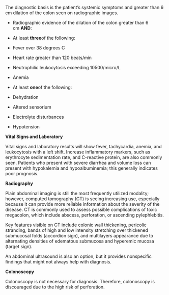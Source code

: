 The diagnostic basis is the patient’s systemic symptoms and greater than 6 cm dilation of the colon seen on radiographic images.

- Radiographic evidence of the dilation of the colon greater than 6 cm **AND**:

- At least **three**of the following:
            
              
- Fever over 38 degrees C
              
              
- Heart rate greater than 120 beats/min
              
              
- Neutrophilic leukocytosis exceeding 10500/micro/L
              
              
- Anemia

- At least **one**of the following:
            
              
- Dehydration 
              
              
- Altered sensorium
              
              
- Electrolyte disturbances
              
              
- Hypotension

**Vital Signs and Laboratory**

Vital signs and laboratory results will show fever, tachycardia, anemia, and leukocytosis with a left shift. Increase inflammatory markers, such as erythrocyte sedimentation rate, and C-reactive protein, are also commonly seen. Patients who present with severe diarrhea and volume loss can present with hypokalemia and hypoalbuminemia; this generally indicates poor prognosis.

**Radiography**

Plain abdominal imaging is still the most frequently utilized modality; however, computed tomography (CT) is seeing increasing use, especially because it can provide more reliable information about the severity of the disease. CT is commonly used to assess possible complications of toxic megacolon, which include abscess, perforation, or ascending pylephlebitis.

Key features visible on CT include colonic wall thickening, pericolic stranding, bands of high and low intensity stretching over thickened submucosal folds (accordion sign), and multilayers appearance due to alternating densities of edematous submucosa and hyperemic mucosa (target sign).

An abdominal ultrasound is also an option, but it provides nonspecific findings that might not always help with diagnosis.

**Colonoscopy**

Colonoscopy is not necessary for diagnosis. Therefore, colonoscopy is discouraged due to the high risk of perforation.
